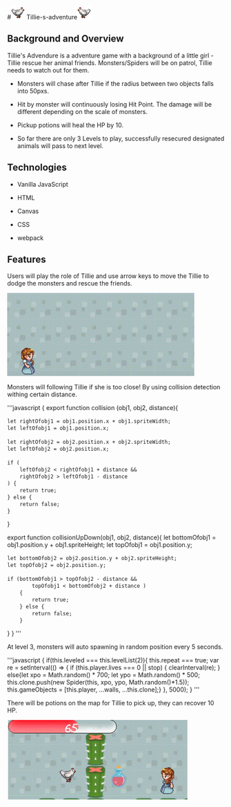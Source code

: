 #![Flare screenshot](assets/image/right.gif) Tillie-s-adventure![Flare screenshot](assets/image/left.gif)


## Background and Overview

Tillie's Advendure is a adventure game with a background of a little girl - Tillie rescue her animal friends. 
Monsters/Spiders will be on patrol, Tillie needs to watch out for them. 


* Monsters will chase after Tillie if the radius between two objects falls into 50pxs. 

* Hit by monster will continuously losing Hit Point. The damage will be different depending on the scale of monsters.

* Pickup potions will heal the HP by 10. 

* So far there are only 3 Levels to play, successfully resecured designated animals will pass to next level. 


## Technologies

* Vanilla JavaScript 

* HTML

* Canvas

* CSS

* webpack


## Features

Users will play the role of Tillie and use arrow keys to move the Tillie to dodge the monsters and rescue the friends.

![Flare screenshot](assets/image/walking1.gif)


Monsters will following Tillie if she is too close! By using collision detection withing certain distance.

'''javascript
{
    export function collision (obj1, obj2, distance){

    let rightOfobj1 = obj1.position.x + obj1.spriteWidth;
    let leftOfobj1 = obj1.position.x;

    let rightOfobj2 = obj2.position.x + obj2.spriteWidth;
    let leftOfobj2 = obj2.position.x;

    if (
        leftOfobj2 < rightOfobj1 + distance &&
        rightOfobj2 > leftOfobj1 - distance
    ) {
        return true;
    } else {
        return false;
    }
}

export function collisionUpDown(obj1, obj2, distance){
    let bottomOfobj1 = obj1.position.y + obj1.spriteHeight;
    let topOfobj1 = obj1.position.y;


    let bottomOfobj2 = obj2.position.y + obj2.spriteHeight;
    let topOfobj2 = obj2.position.y;

    if (bottomOfobj1 > topOfobj2 - distance &&
            topOfobj1 < bottomOfobj2 + distance )
        {
            return true;
        } else {
            return false;
        }
}
}
'''

At level 3, monsters will auto spawning in random position every 5 seconds.

'''javascript
{
    if(this.leveled === this.levelList(2)){
                this.repeat === true;
                var re = setInterval(() => {
                if (this.player.lives === 0 || stop) { clearInterval(re); }
                else{let xpo = Math.random() * 700;
                let ypo = Math.random() * 500;
                this.clone.push(new Spider(this, xpo, ypo, Math.random()*1.5));
                this.gameObjects = [this.player, ...walls, ...this.clone];}
            }, 5000);
    }
'''

There will be potions on the map for Tillie to pick up, they can recover 10 HP.

![Flare screenshot](assets/image/potion.gif)
##





